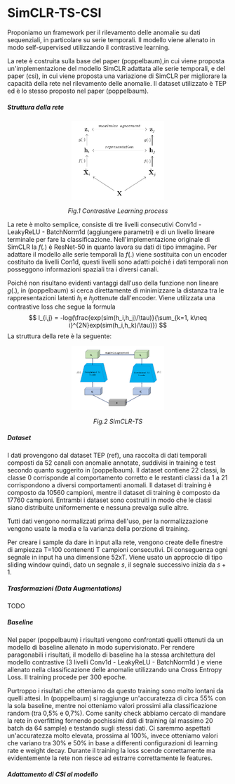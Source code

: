 # SimCLR-TS-CSI

Proponiamo un framework per il rilevamento delle anomalie su dati sequenziali, in particolare su serie temporali. Il modello viene allenato in modo self-supervised utilizzando il contrastive learning. 

La rete è costruita sulla base del paper (poppelbaum),in cui viene proposta un'implementazione del modello SimCLR adattata alle  serie temporali, e del paper (csi), in cui viene proposta una variazione di SimCLR per migliorare la capacità della rete nel rilevamento delle anomalie. Il dataset utilizzato è TEP ed è lo stesso proposto nel paper (poppelbaum).

##### Struttura della rete

<figure align = "center"><img src="images\contrastive_learning.PNG" alt="Contrastive Learning" style="width:50%" ><figcaption align = "center"><p style="font-style: italic;">Fig.1 Contrastive Learning process</p></figcaption></figure>

La rete è molto semplice, consiste di tre livelli consecutivi Conv1d - LeakyReLU - BatchNorm1d (aggiungere parametri) e di un livello lineare terminale per fare la classificazione. Nell'implementazione originale di SimCLR la $f(.)$ è ResNet-50 in quanto lavora su dati di tipo immagine. Per adattare il modello alle serie temporali la $f(.)$ viene sostituita con un encoder costituito da livelli Con1d, questi livelli sono adatti poiché i dati temporali non posseggono informazioni spaziali tra i diversi canali.

Poiché non risultano evidenti vantaggi dall'uso della funzione non lineare $g(.)$, in (poppelbaum) si cerca direttamente di minimizzare la distanza tra le rappresentazioni latenti $h_i$ e $h_j$​ ottenute dall'encoder. Viene utilizzata una contrastive loss che segue la formula
$$
l_{i,j} = -log(\frac{exp(sim(h_i,h_j)/\tau)}{\sum_{k=1, k\neq i}^{2N}exp(sim(h_i,h_k)/\tau)})
$$
La struttura della rete è la seguente:

<figure align = "center"><img src="images\simclrts.PNG" alt="Contrastive Learning" style="width:50%" ><figcaption align = "center"><p style="font-style: italic;">Fig.2 SimCLR-TS</p></figcaption></figure>

##### Dataset

I dati provengono dal dataset TEP (ref), una raccolta di dati temporali composti da 52 canali con anomalie annotate, suddivisi in training e test secondo quanto suggerito in (poppelbaum). Il dataset contiene 22 classi, la classe 0 corrisponde al comportamento corretto e le restanti classi da 1 a 21 corrispondono a diversi comportamenti anomali. Il dataset di training è composto da 10560 campioni, mentre il dataset di training è composto da 17760 campioni. Entrambi i dataset sono costruiti in modo che le classi siano distribuite uniformemente e nessuna prevalga sulle altre. 

Tutti dati vengono normalizzati prima dell'uso, per la normalizzazione vengono usate la media e la varianza della porzione di training.

Per creare i sample da dare in input alla rete, vengono create delle finestre di ampiezza T=100 contenenti T campioni consecutivi. Di conseguenza ogni segnale in input ha una dimensione 52xT. Viene usato un approccio di tipo sliding window quindi, dato un segnale $s$, il segnale successivo inizia da $s+1$.

##### Trasformazioni (Data Augmentations)

TODO

##### Baseline

Nel paper (poppelbaum) i risultati vengono confrontati quelli ottenuti da un modello di baseline allenato in modo supervisionato. Per rendere paragonabili i risultati, il modello di baseline ha la stessa architettura del modello contrastive (3 livelli Conv1d - LeakyReLU - BatchNorm1d ) e viene allenato nella classificazione delle anomalie utilizzando una Cross Entropy Loss. Il training procede per 300 epoche.

Purtroppo i risultati che otteniamo da questo training sono molto lontani da quelli attesi. In (poppelbaum) si raggiunge un'accuratezza di circa 55% con la sola baseline, mentre noi otteniamo valori prossimi alla classificazione random (tra 0,5% e 0,7%). Come sanity check abbiamo cercato di mandare la rete in overfitting fornendo pochissimi dati di training (al massimo 20 batch da 64 sample) e testando sugli stessi dati. Ci saremmo aspettati un'accuratezza molto elevata, prossima al 100%, invece otteniamo valori che variano tra 30% e 50% in base a differenti configurazioni di learning rate e weight decay. Durante il training la loss scende correttamente ma evidentemente la rete non riesce ad estrarre correttamente le features.

##### Adattamento di CSI al modello